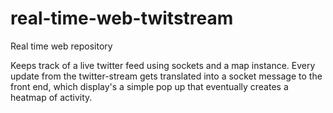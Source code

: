 # real-time-web-twitstream
Real time web repository

Keeps track of a live twitter feed using sockets and a map instance. Every update from the twitter-stream gets translated into a socket message to the front end, which display's a simple pop up that eventually creates a heatmap of activity.
